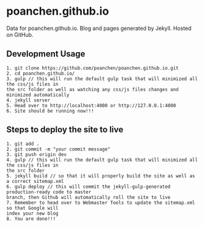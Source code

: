 # poanchen.github.io
Data for poanchen.github.io. Blog and pages generated by Jekyll. Hosted on GitHub.

Development Usage
----------------------

```
1. git clone https://github.com/poanchen/poanchen.github.io.git
2. cd poanchen.github.io/
3. gulp // this will run the default gulp task that will minimized all the css/js files in
the src folder as well as watching any css/js files changes and minimized automatically
4. jekyll server
5. Head over to http://localhost:4000 or http://127.0.0.1:4000
6. Site should be running now!!!
```


Steps to deploy the site to live
----------------------

```
1. git add .
2. git commit -m "your commit message"
3. git push origin dev
4. gulp // this will run the default gulp task that will minimized all the css/js files in 
the src folder
5. jekyll build // so that it will properly build the site as well as a correct sitemap.xml
6. gulp deploy // this will commit the jekyll-gulp-generated production-ready code to master 
branch, then Github will automatically roll the site to live
7. Remember to head over to Webmaster Tools to update the sitemap.xml so that Google will 
index your new blog
8. You are done!!!
```
